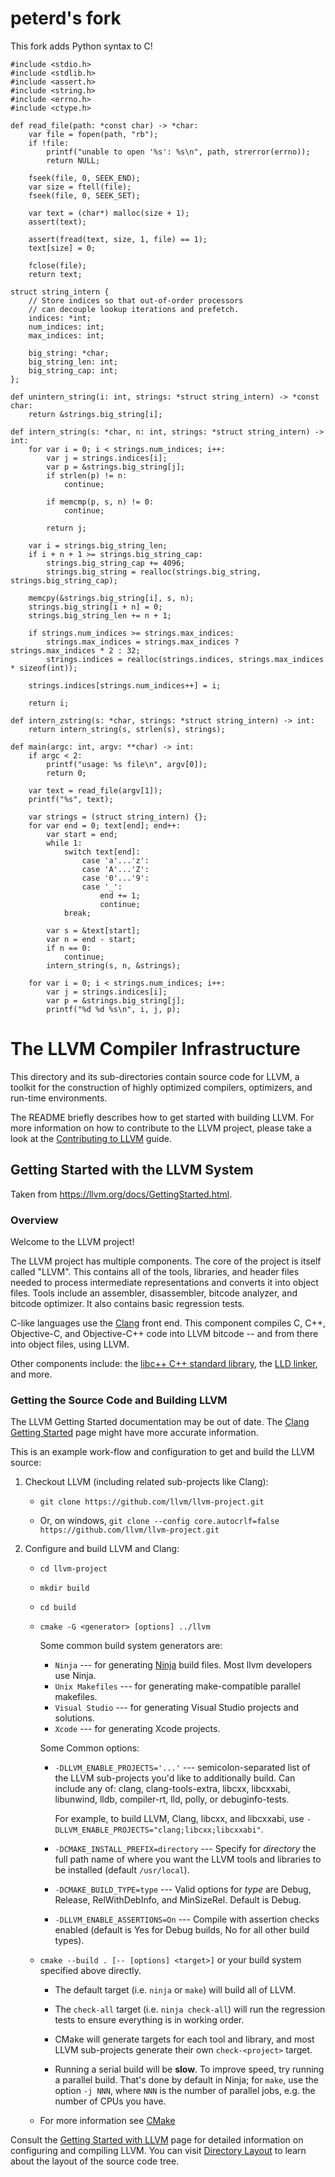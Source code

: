 # peterd's fork

This fork adds Python syntax to C!

```
#include <stdio.h>
#include <stdlib.h>
#include <assert.h>
#include <string.h>
#include <errno.h>
#include <ctype.h>

def read_file(path: *const char) -> *char:
    var file = fopen(path, "rb");
    if !file:
        printf("unable to open '%s': %s\n", path, strerror(errno));
        return NULL;

    fseek(file, 0, SEEK_END);
    var size = ftell(file);
    fseek(file, 0, SEEK_SET);

    var text = (char*) malloc(size + 1);
    assert(text);

    assert(fread(text, size, 1, file) == 1);
    text[size] = 0;

    fclose(file);
    return text;

struct string_intern {
    // Store indices so that out-of-order processors
    // can decouple lookup iterations and prefetch.
    indices: *int;
    num_indices: int;
    max_indices: int;

    big_string: *char;
    big_string_len: int;
    big_string_cap: int;
};

def unintern_string(i: int, strings: *struct string_intern) -> *const char:
    return &strings.big_string[i];

def intern_string(s: *char, n: int, strings: *struct string_intern) -> int:
    for var i = 0; i < strings.num_indices; i++:
        var j = strings.indices[i];
        var p = &strings.big_string[j];
        if strlen(p) != n:
            continue;

        if memcmp(p, s, n) != 0:
            continue;

        return j;

    var i = strings.big_string_len;
    if i + n + 1 >= strings.big_string_cap:
        strings.big_string_cap += 4096;
        strings.big_string = realloc(strings.big_string, strings.big_string_cap);

    memcpy(&strings.big_string[i], s, n);
    strings.big_string[i + n] = 0;
    strings.big_string_len += n + 1;

    if strings.num_indices >= strings.max_indices:
        strings.max_indices = strings.max_indices ? strings.max_indices * 2 : 32;
        strings.indices = realloc(strings.indices, strings.max_indices * sizeof(int));

    strings.indices[strings.num_indices++] = i;

    return i;

def intern_zstring(s: *char, strings: *struct string_intern) -> int:
    return intern_string(s, strlen(s), strings);

def main(argc: int, argv: **char) -> int:
    if argc < 2:
        printf("usage: %s file\n", argv[0]);
        return 0;

    var text = read_file(argv[1]);
    printf("%s", text);

    var strings = (struct string_intern) {};
    for var end = 0; text[end]; end++:
        var start = end;
        while 1:
            switch text[end]:
                case 'a'...'z':
                case 'A'...'Z':
                case '0'...'9':
                case '_':
                    end += 1;
                    continue;
            break;

        var s = &text[start];
        var n = end - start;
        if n == 0:
            continue;
        intern_string(s, n, &strings);

    for var i = 0; i < strings.num_indices; i++:
        var j = strings.indices[i];
        var p = &strings.big_string[j];
        printf("%d %d %s\n", i, j, p);
```

# The LLVM Compiler Infrastructure

This directory and its sub-directories contain source code for LLVM,
a toolkit for the construction of highly optimized compilers,
optimizers, and run-time environments.

The README briefly describes how to get started with building LLVM.
For more information on how to contribute to the LLVM project, please
take a look at the
[Contributing to LLVM](https://llvm.org/docs/Contributing.html) guide.

## Getting Started with the LLVM System

Taken from https://llvm.org/docs/GettingStarted.html.

### Overview

Welcome to the LLVM project!

The LLVM project has multiple components. The core of the project is
itself called "LLVM". This contains all of the tools, libraries, and header
files needed to process intermediate representations and converts it into
object files.  Tools include an assembler, disassembler, bitcode analyzer, and
bitcode optimizer.  It also contains basic regression tests.

C-like languages use the [Clang](http://clang.llvm.org/) front end.  This
component compiles C, C++, Objective-C, and Objective-C++ code into LLVM bitcode
-- and from there into object files, using LLVM.

Other components include:
the [libc++ C++ standard library](https://libcxx.llvm.org),
the [LLD linker](https://lld.llvm.org), and more.

### Getting the Source Code and Building LLVM

The LLVM Getting Started documentation may be out of date.  The [Clang
Getting Started](http://clang.llvm.org/get_started.html) page might have more
accurate information.

This is an example work-flow and configuration to get and build the LLVM source:

1. Checkout LLVM (including related sub-projects like Clang):

     * ``git clone https://github.com/llvm/llvm-project.git``

     * Or, on windows, ``git clone --config core.autocrlf=false
    https://github.com/llvm/llvm-project.git``

2. Configure and build LLVM and Clang:

     * ``cd llvm-project``

     * ``mkdir build``

     * ``cd build``

     * ``cmake -G <generator> [options] ../llvm``

        Some common build system generators are:

        * ``Ninja`` --- for generating [Ninja](https://ninja-build.org)
          build files. Most llvm developers use Ninja.
        * ``Unix Makefiles`` --- for generating make-compatible parallel makefiles.
        * ``Visual Studio`` --- for generating Visual Studio projects and
          solutions.
        * ``Xcode`` --- for generating Xcode projects.

        Some Common options:

        * ``-DLLVM_ENABLE_PROJECTS='...'`` --- semicolon-separated list of the LLVM
          sub-projects you'd like to additionally build. Can include any of: clang,
          clang-tools-extra, libcxx, libcxxabi, libunwind, lldb, compiler-rt, lld,
          polly, or debuginfo-tests.

          For example, to build LLVM, Clang, libcxx, and libcxxabi, use
          ``-DLLVM_ENABLE_PROJECTS="clang;libcxx;libcxxabi"``.

        * ``-DCMAKE_INSTALL_PREFIX=directory`` --- Specify for *directory* the full
          path name of where you want the LLVM tools and libraries to be installed
          (default ``/usr/local``).

        * ``-DCMAKE_BUILD_TYPE=type`` --- Valid options for *type* are Debug,
          Release, RelWithDebInfo, and MinSizeRel. Default is Debug.

        * ``-DLLVM_ENABLE_ASSERTIONS=On`` --- Compile with assertion checks enabled
          (default is Yes for Debug builds, No for all other build types).

      * ``cmake --build . [-- [options] <target>]`` or your build system specified above
        directly.

        * The default target (i.e. ``ninja`` or ``make``) will build all of LLVM.

        * The ``check-all`` target (i.e. ``ninja check-all``) will run the
          regression tests to ensure everything is in working order.

        * CMake will generate targets for each tool and library, and most
          LLVM sub-projects generate their own ``check-<project>`` target.

        * Running a serial build will be **slow**.  To improve speed, try running a
          parallel build.  That's done by default in Ninja; for ``make``, use the option
          ``-j NNN``, where ``NNN`` is the number of parallel jobs, e.g. the number of
          CPUs you have.

      * For more information see [CMake](https://llvm.org/docs/CMake.html)

Consult the
[Getting Started with LLVM](https://llvm.org/docs/GettingStarted.html#getting-started-with-llvm)
page for detailed information on configuring and compiling LLVM. You can visit
[Directory Layout](https://llvm.org/docs/GettingStarted.html#directory-layout)
to learn about the layout of the source code tree.
